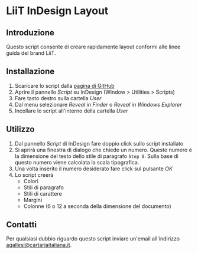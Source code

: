 # LiiT InDesign Layout

## Introduzione
Questo script consente di creare rapidamente layout conformi alle linee guida del brand LiiT.

## Installazione
1. Scaricare lo script dalla [pagina di GitHub](https://github.com/cartariaitaliana/LiiT-Indesign-Layout/tree/main)
2. Aprire il pannello *Script* su InDesign (Window > Utilities > Scripts)
3. Fare tasto destro sulla cartella *User*
4. Dal menu selezionare *Reveal in Finder* o *Reveal in Windows Explorer*
5. Incollare lo script all'interno della cartella *User*

## Utilizzo
1. Dal pannello *Script* di InDesign fare doppio click sullo script installato
2. Si aprirà una finestra di dialogo che chiede un numero. Questo numero è la dimensione del testo dello stile di paragrafo `Step 0`. Sulla base di questo numero viene calcolata la scala tipografica.
3. Una volta inserito il numero desiderato fare click sul pulsante *OK*
4. Lo script creerà
    * Colori
    * Stili di paragrafo
    * Stili di carattere
    * Margini
    * Colonne (6 o 12 a seconda della dimensione del documento)

## Contatti
Per qualsiasi dubbio riguardo questo script inviare un'email all'indirizzo [agallesi@cartariaitaliana.it](mailto:agallesi@cartariaitaliana.it).
